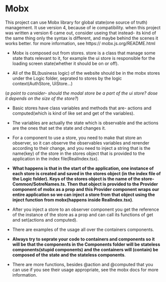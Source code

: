 # Mobx

This project can use Mobx library for global state(one source of truth)
management.
It use version 4, because of ie compatibility. when this project was written a
version 6 came out, consider useing that instead- its kind of the same thing
only the syntax is different, and maybe behind the scenes it works better.
for more information, see https:// mobx.js.org/README.html

-   Mobx is composed out from stores. store is a class that manage some
    state thats relevant to it, for example the ui store is responsible for
    the loading screen state(whether it should be on or off).

-   All of the BL(business logic) of the website should be in the mobx
    stores under the Logic folder, seprated to stores by the
    logic context(AuthStore, UiStore...)

(_a point to consider- should the modal store be a part of the ui store?
dose it depends on the size of the store?_)

-   Basic stores have class variables and methods that are- actions and
    computed(which is kind of like set and get of the variables).

-   The variables are actually the state which is observable and the
    actions are the ones that set the state and changes it.

-   For a component to use a store, you need to make that store an observer,
    so it can observe the observables variables and rerender according to their
    change, and you need to inject a string that is the name(key) of the store
    in the stores object that is provided to the application in the
    index file(RealIndex.tsx).

-   **What happens is that in the start of the application, one instance of
    each store is created and saved in the stores object
    (in the index file of the Logic folder).
    Keys of the stores object is the name of the store- Common/SotreNames.ts.
    Then that object is provided to the Provider component of mobx as a prop
    and this Provider component wraps our entire application so we can inject
    a store from that object using the inject function from
    mobx(happens inside RealIndex.tsx)**.

-   After you inject a store to an observer component you get the reference
    of the instance of the store as a prop and can call its functions of get
    and set(actions and computed).

-   There are examples of the usage all over the containers components.

-   **Always try to seprate your code to containers and components so it will
    be that the components in the Components folder will be stateless
    components(stupid components) and the containers will (contain) be composed
    of the state and the stateless components**.

-   There are more functions, besides @action and @computed that you can use
    if you see their usage appropriate, see the mobx docs for more information.
